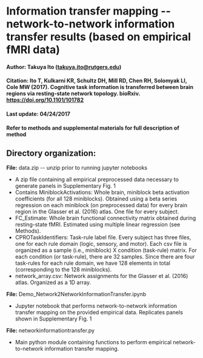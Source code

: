 # Information transfer mapping -- network-to-network information transfer results (based on empirical fMRI data)

#### Author: Takuya Ito (takuya.ito@rutgers.edu)
#### Citation: Ito T, Kulkarni KR, Schultz DH, Mill RD, Chen RH, Solomyak LI, Cole MW (2017). Cognitive task information is transferred between brain regions via resting-state network topology. bioRxiv. https://doi.org/10.1101/101782
#### Last update: 04/24/2017
#### Refer to methods and supplemental materials for full description of method

## Directory organization:
**File:** data.zip -- unzip prior to running jupyter notebooks
* A zip file containing all empirical preprocessed data necessary to generate panels in Supplementary Fig. 1
* Contains MiniblockActivations: Whole brain, miniblock beta activation coefficients (for all 128 miniblocks). Obtained using a beta series regression on each miniblock (on preprocessed data) for every brain region in the Glasser et al. (2016) atlas. One file for every subject.
* FC_Estimate: Whole brain functional connectivity matrix obtained during resting-state fMRI. Estimated using multiple linear regression (see Methods).
* CPROTaskIdentifiers: Task-rule label file. Every subject has three files, one for each rule domain (logic, sensory, and motor). Each csv file is organized as a sample (i.e., miniblock) X condition (task-rule) matrix. For each condition (or task-rule), there are 32 samples. Since there are four task-rules for each rule domain, we have 128 elements in total (corresponding to the 128 miniblocks).
* network_array.csv: Network assignments for the Glasser et al. (2016) atlas. Organized as a 1D array.

**File:** Demo_Network2NetworkInformationTransfer.ipynb
* Jupyter notebook that performs network-to-network information transfer mapping on the provided empirical data. Replicates panels shown in Supplementary Fig. 1

**File:** networkinformationtransfer.py
* Main python module containing functions to perform empirical network-to-network information transfer mapping.

